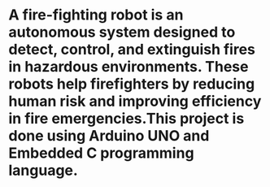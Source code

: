# A fire-fighting robot is an autonomous system designed to detect, control, and extinguish fires in hazardous environments. These robots help firefighters by reducing human risk and improving efficiency in fire emergencies.This project is done using Arduino UNO and Embedded C programming language.
